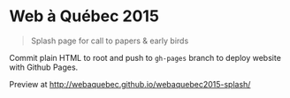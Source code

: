 # Web à Québec 2015

> Splash page for call to papers & early birds

Commit plain HTML to root and push to `gh-pages` branch to deploy website with Github Pages.

Preview at http://webaquebec.github.io/webaquebec2015-splash/

